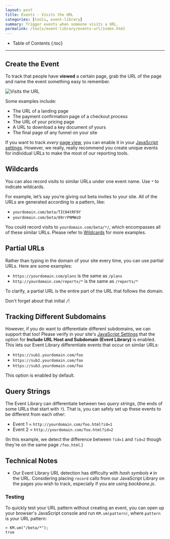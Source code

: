 ```yaml
---
layout: post
title: Events - Visits the URL
categories: [tools, event-library]
summary: Trigger events when someone visits a URL.
permalink: /tools/event-library/events-url/index.html
---
```

* Table of Contents
{:toc}
* * *

## Create the Event

To track that people have **viewed** a certain page, grab the URL of the page and name the event something easy to remember.

![Visits the URL][visits-the-url]

Some examples include:

* The URL of a landing page
* The payment confirmation page of a checkout process
* The URL of your pricing page
* A URL to download a key document of yours
* The final page of any funnel on your site

If you want to track *every* [page view][page-views], you can enable it in your [JavaScript settings][js-settings]. However, we really, really recommend you create unique events for individual URLs to make the most of our reporting tools.

## Wildcards

You can also record visits to similar URLs under one event name. Use `*` to indicate wildcards.

For example, let’s say you’re giving out beta invites to your site. All of the URLs are generated according to a pattern, like:

* `yourdomain.com/beta/TIC04tRF9Y`
* `yourdomain.com/beta/89rrPNMWsD`

You could record visits to `yourdomain.com/beta/*/`, which encompasses all of these similar URLs. Please refer to [Wildcards][wildcards] for more examples.


## Partial URLs

Rather than typing in the domain of your site every time, you can use partial URLs. Here are some examples:

* `https://yourdomain.com/plans` is the same as `/plans`
* `http://yourdomain.com/reports/*` is the same as `/reports/*`

To clarify, a partial URL is the entire part of the URL that follows the domain.

Don't forget about that initial `/`!

## Tracking Different Subdomains

However, if you do want to differentiate different subdomains, we can support that too! Please verify in your site's [JavaScript Settings][js-settings] that the option for **Include URL Host and Subdomain (Event Library)** is enabled. This lets our Event Library differentiate events that occur on similar URLs:

* `https://sub1.yourdomain.com/foo`
* `https://sub2.yourdomain.com/foo`
* `https://sub3.yourdomain.com/foo`

This option is enabled by default.

## Query Strings

The Event Library can differentiate between two *query strings*, (the ends of some URLs that start with `?`). That is, you can safely set up these events to be different from each other:

* Event 1 = `http://yourdomain.com/foo.html?id=1`
* Event 2 = `http://yourdomain.com/foo.html?id=2`

(In this example, we detect the difference between `?id=1` and `?id=2` though they're on the same page `/foo.html`.)

## Technical Notes

* Our Event Library URL detection has difficulty with *hash symbols* `#` in the URL. Considering placing `record` calls from our JavaScript Library on the pages you wish to track, especially if you are using *backbone.js*.

### Testing

To quickly test your URL pattern without creating an event, you can open up your browser's JavaScript console and run `KM.um(pattern)`, where `pattern` is your URL pattern:

    > KM.um("/beta/*");
    true

[visits-the-url]: https://s3.amazonaws.com/kissmetrics-support-files/assets/tools/event-library/visits-the-url.png
[page-views]: /apis/javascript#page-views
[js-settings]: https://app.kissmetrics.com/product.js_settings
[wildcards]: /tools/event-library/events-url/wildcards
